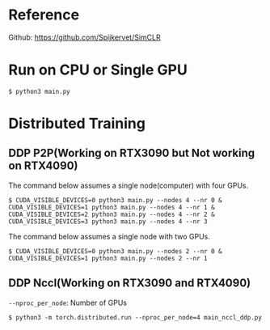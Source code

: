 # Reference
Github: https://github.com/Spijkervet/SimCLR
# Run on CPU or Single GPU
```
$ python3 main.py
```

# Distributed Training
## DDP P2P(Working on RTX3090 but Not working on RTX4090)  
The command below assumes a single node(computer) with four GPUs.  
```
$ CUDA_VISIBLE_DEVICES=0 python3 main.py --nodes 4 --nr 0 &
CUDA_VISIBLE_DEVICES=1 python3 main.py --nodes 4 --nr 1 &
CUDA_VISIBLE_DEVICES=2 python3 main.py --nodes 4 --nr 2 &
CUDA_VISIBLE_DEVICES=3 python3 main.py --nodes 4 --nr 3
```
The command below assumes a single node with two GPUs.
```
$ CUDA_VISIBLE_DEVICES=0 python3 main.py --nodes 2 --nr 0 & CUDA_VISIBLE_DEVICES=1 python3 main.py --nodes 2 --nr 1
```

## DDP Nccl(Working on RTX3090 and RTX4090)  
`--nproc_per_node`: Number of GPUs  
```
$ python3 -m torch.distributed.run --nproc_per_node=4 main_nccl_ddp.py
```
